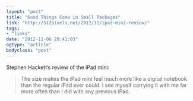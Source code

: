 ```yaml
---
layout: "post"
title: "Good Things Come in Small Packages"
link: "http://512pixels.net/2012/11/ipad-mini-review/"
tags: 
- "links"
date: "2012-11-06 20:41:03"
ogtype: "article"
bodyclass: "post"
---
```


Stephen Hackett’s review of the iPad mini:

> The size makes the iPad mini feel much more like a digital notebook than the regular iPad ever could. I see myself carrying it with me far more often than I did with any previous iPad.